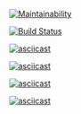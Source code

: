 [![Maintainability](https://api.codeclimate.com/v1/badges/d613e1da60450d2fc47a/maintainability)](https://codeclimate.com/github/ElijahCode/project-lvl1-s462/maintainability)


[![Build Status](https://travis-ci.org/ElijahCode/project-lvl1-s462.svg?branch=master)](https://travis-ci.org/ElijahCode/project-lvl1-s462)


[![asciicast](https://asciinema.org/a/I8mH34pBEyrlusjssT5eWYjz7.svg)](https://asciinema.org/a/I8mH34pBEyrlusjssT5eWYjz7)

[![asciicast](https://asciinema.org/a/2GXr8cIwZz3YJodTdXtWqRt9I.svg)](https://asciinema.org/a/2GXr8cIwZz3YJodTdXtWqRt9I)

[![asciicast](https://asciinema.org/a/nzKR57U375yRi4wqM0InDiYFN.svg)](https://asciinema.org/a/nzKR57U375yRi4wqM0InDiYFN)

[![asciicast](https://asciinema.org/a/3JQm9iCibxfJOyafuPyPo7KcS.svg)](https://asciinema.org/a/3JQm9iCibxfJOyafuPyPo7KcS)
